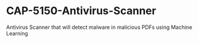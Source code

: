 # CAP-5150-Antivirus-Scanner
Antivirus Scanner that will detect malware in malicious PDFs using Machine Learning
